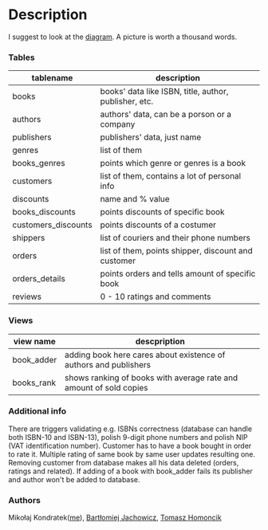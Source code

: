 # Description
I suggest to look at the [diagram](https://github.com/mkondratek/Bookstore-Database-Design/blob/master/diagram.png). A picture is worth a thousand words.

### Tables
|tablename|description|
|----------|----------|
|books|books' data like ISBN, title, author, publisher, etc.|
|authors|authors' data, can be a porson or a company|
|publishers|publishers' data, just name|
|genres|list of them|
|books_genres|points which genre or genres is a book|
|customers|list of them, contains a lot of personal info|
|discounts|name and % value|
|books_discounts|points discounts of specific book|
|customers_discounts|points discounts of a costumer|
|shippers|list of couriers and their phone numbers|
|orders|list of them, points shipper, discount and customer|
|orders_details|points orders and tells amount of specific book|
|reviews|0 - 10 ratings and comments|
### Views
|view name|descpription|
|-|-|
|book_adder|adding book here cares about existence of authors and publishers|
|books_rank|shows ranking of books with average rate and amount of sold copies|

### Additional info
There are triggers validating e.g. ISBNs correctness (database can handle both ISBN-10 and ISBN-13), polish 9-digit phone numbers and polish NIP (VAT identification number).
Customer has to have a book bought in order to rate it. Multiple rating of same book by same user updates resulting one.
Removing customer from database makes all his data deleted (orders, ratings and related).
If adding of a book with book_adder fails its publisher and author won't be added to database.
### Authors
Mikołaj Kondratek([me](https://github.com/mkondratek/)), [Bartłomiej Jachowicz](https://github.com/BartekJachowicz), [Tomasz Homoncik](https://github.com/thomoncik)
